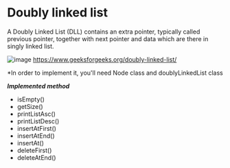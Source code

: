 # Doubly linked list

A Doubly Linked List (DLL) contains an extra pointer, typically called previous pointer, together with next pointer and data which are there in singly linked list.

![image](https://user-images.githubusercontent.com/96929412/184044460-d7defc03-5d8c-48ff-9ef1-ed2ca15708d6.png)
https://www.geeksforgeeks.org/doubly-linked-list/

*In order to implement it, you'll need Node class and doublyLinkedList class


***Implemented method***
- isEmpty()
- getSize()
- printListAsc()
- printListDesc()
- insertAtFirst()
- insertAtEnd()
- insertAt()
- deleteFirst()
- deleteAtEnd()
